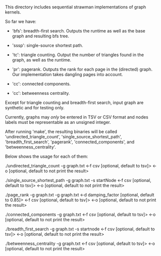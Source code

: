 

This directory includes sequential strawman implementations of graph kernels.

So far we have: 
* 'bfs': breadth-first search. Outputs the runtime as well as the base graph and resulting bfs tree.

* 'sssp': single-source shortest path. 

* 'tc': triangle counting. Output the number of triangles found in the graph, as well as the runtime.

* 'pr': pagerank. Outputs the rank for each page in the (directed) graph. Our implementation takes dangling pages into account.

* 'cc': connected components.

* 'cc': betweenness centrality.

Except for triangle counting and breadth-first search, input graph are synthetic and for testing only. 

Currently, graphs may *only* be entered in TSV or CSV format and nodes labels must be representable as an unsigned integer.

After running 'make', the resulting binaries will be called 'undirected_triangle_count', 'single_source_shortest_path', 'breadth_first_search', 'pagerank', 'connected_components', and 'betweenness_centrality'.

Below shows the usage for each of them:

./undirected_triangle_count -g graph.txt <-f csv [optional, default to tsv]>  <-o [optional, default to not print the result>

./single_source_shortest_path -g graph.txt -s startNode <-f csv [optional, default to tsv]>  <-o [optional, default to not print the result>

./page_rank -g graph.txt -g graph.txt <-d damping_factor [optional, default to 0.85]> <-f csv [optional, default to tsv]>  <-o [optional, default to not print the result>

./connected_components -g graph.txt <-f csv [optional, default to tsv]>  <-o [optional, default to not print the result>

./breadth_first_search -g graph.txt -s startnode <-f csv [optional, default to tsv]>  <-o [optional, default to not print the result>

./betweenness_centrality -g graph.txt <-f csv [optional, default to tsv]>  <-o [optional, default to not print the result>